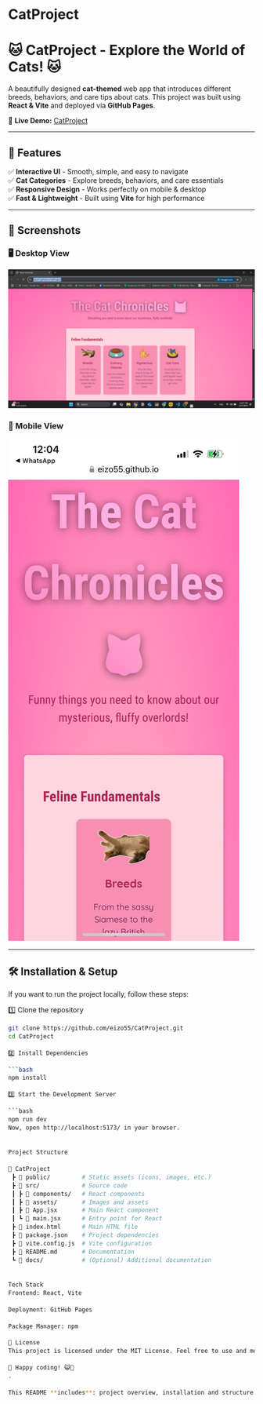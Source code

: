 # CatProject
# 🐱 CatProject - Explore the World of Cats! 🐱  

A beautifully designed **cat-themed** web app that introduces different breeds, behaviors, and care tips about cats. This project was built using **React & Vite** and deployed via **GitHub Pages**.  

🔗 **Live Demo:** [CatProject](https://eizo55.github.io/CatProject/)  

---

## 🚀 Features  

✅ **Interactive UI** - Smooth, simple, and easy to navigate  
✅ **Cat Categories** - Explore breeds, behaviors, and care essentials  
✅ **Responsive Design** - Works perfectly on mobile & desktop  
✅ **Fast & Lightweight** - Built using **Vite** for high performance  

---

## 📸 Screenshots  

### 🖥️ Desktop View  
![Desktop Screenshot](docs/desktop-view.png)  

### 📱 Mobile View  
![Mobile Screenshot](docs/mobile-view.png)  

---

## 🛠️ Installation & Setup  

If you want to run the project locally, follow these steps:  

1️⃣ Clone the repository

```bash
git clone https://github.com/eizo55/CatProject.git
cd CatProject

2️⃣ Install Dependencies

```bash
npm install

3️⃣ Start the Development Server

```bash
npm run dev
Now, open http://localhost:5173/ in your browser.


Project Structure

📁 CatProject
 ┣ 📁 public/         # Static assets (icons, images, etc.)
 ┣ 📁 src/            # Source code
 ┃ ┣ 📁 components/   # React components
 ┃ ┣ 📁 assets/       # Images and assets
 ┃ ┣ 📄 App.jsx       # Main React component
 ┃ ┗ 📄 main.jsx      # Entry point for React
 ┣ 📄 index.html      # Main HTML file
 ┣ 📄 package.json    # Project dependencies
 ┣ 📄 vite.config.js  # Vite configuration
 ┣ 📄 README.md       # Documentation
 ┗ 📁 docs/           # (Optional) Additional documentation

 
Tech Stack
Frontend: React, Vite

Deployment: GitHub Pages

Package Manager: npm

📄 License
This project is licensed under the MIT License. Feel free to use and modify it as you like.

🚀 Happy coding! 😺🎸
.

This README **includes**: project overview, installation and structure.
